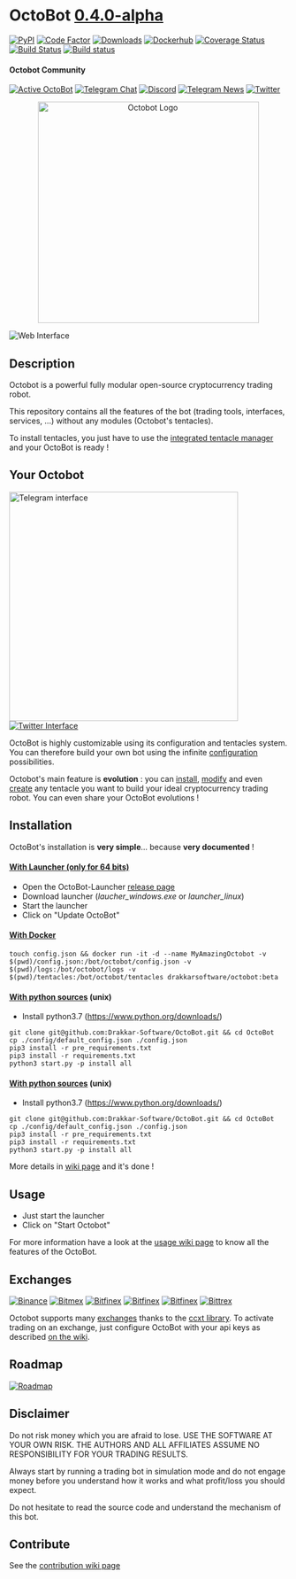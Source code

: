 # OctoBot [0.4.0-alpha](https://github.com/Drakkar-Software/OctoBot/tree/dev/docs/CHANGELOG.md)
[![PyPI](https://img.shields.io/pypi/v/OctoBot.svg)](https://pypi.python.org/pypi/OctoBot/)
[![Code Factor](https://www.codefactor.io/repository/github/Drakkar-Software/OctoBot/badge)](https://www.codefactor.io/repository/github/Drakkar-Software/OctoBot/overview/dev) 
[![Downloads](https://pepy.tech/badge/octobot/month)](https://pepy.tech/project/octobot)
[![Dockerhub](https://img.shields.io/docker/pulls/drakkarsoftware/octobot.svg)](https://hub.docker.com/r/drakkarsoftware/octobot)
[![Coverage Status](https://img.shields.io/coveralls/github/Drakkar-Software/OctoBot.svg)](https://coveralls.io/github/Drakkar-Software/OctoBot?branch=dev) 
[![Build Status](https://api.travis-ci.org/Drakkar-Software/OctoBot.svg?branch=dev)](https://travis-ci.org/Drakkar-Software/OctoBot) 
[![Build status](https://ci.appveyor.com/api/projects/status/jr9o8sghywnued9x?svg=true)](https://ci.appveyor.com/project/Herklos/octobot)

#### Octobot Community
[![Active OctoBot](https://img.shields.io/badge/dynamic/json.svg?&url=https://octobotmetrics.herokuapp.com/metrics/community/count/0/-1/0&query=$.total&color=green&label=OctoBots%20online%20this%20month)]()
[![Telegram Chat](https://img.shields.io/badge/telegram-chat-green.svg)](https://t.me/joinchat/F9cyfxV97ZOaXQ47H5dRWw)
[![Discord](https://img.shields.io/discord/530629985661222912.svg?logo=discord)](https://discord.gg/vHkcb8W)
[![Telegram News](https://img.shields.io/badge/telegram-news-blue.svg)](https://t.me/OctoBot_Project)
[![Twitter](https://img.shields.io/twitter/follow/DrakkarsOctobot.svg?label=Follow&style=social)](https://twitter.com/DrakkarsOctobot)
<p align="center">
<img src="../assets/octopus.svg" alt="Octobot Logo" height="400" width="400">
</p>

![Web Interface](../assets/web-interface.gif)
## Description
Octobot is a powerful fully modular open-source cryptocurrency trading robot.

This repository contains all the features of the bot (trading tools, interfaces, services, ...) without any modules (Octobot's tentacles).

To install tentacles, you just have to use the [integrated tentacle manager](https://github.com/Drakkar-Software/OctoBot/wiki/Tentacle-Manager) 
and your OctoBot is ready ! 

## Your Octobot
<a href="https://github.com/Drakkar-Software/OctoBot/blob/assets/telegram-interface.png"><img src="../assets/telegram-interface.png" height="414" alt="Telegram interface"></a>
[![Twitter Interface](../assets/twitter-interface.png)](https://twitter.com/HerklosBotCrypt)

OctoBot is highly customizable using its configuration and tentacles system. You can therefore build your own bot using the infinite [configuration](https://github.com/Drakkar-Software/OctoBot/wiki/Configuration) possibilities.

Octobot's main feature is **evolution** : you can [install](https://github.com/Drakkar-Software/OctoBot/wiki/Tentacle-Manager), 
[modify](https://github.com/Drakkar-Software/OctoBot/wiki/Customize-your-OctoBot) and even [create](https://github.com/Drakkar-Software/OctoBot/wiki/Customize-your-OctoBot) any tentacle you want to build your ideal cryptocurrency trading robot. You can even share your OctoBot evolutions !

## Installation
OctoBot's installation is **very simple**... because **very documented** !

#### [With Launcher (only for 64 bits)](https://github.com/Drakkar-Software/OctoBot/wiki/Installation)
- Open the OctoBot-Launcher [release page](https://github.com/Drakkar-Software/OctoBot-Launcher/releases)
- Download launcher (*laucher_windows.exe* or *launcher_linux*)
- Start the launcher
- Click on "Update OctoBot"

#### [With Docker](https://github.com/Drakkar-Software/OctoBot/wiki/With-Docker)
```
touch config.json && docker run -it -d --name MyAmazingOctobot -v $(pwd)/config.json:/bot/octobot/config.json -v $(pwd)/logs:/bot/octobot/logs -v $(pwd)/tentacles:/bot/octobot/tentacles drakkarsoftware/octobot:beta
```

#### [With python sources](https://github.com/Drakkar-Software/OctoBot/wiki/With-Python-only) (unix)
- Install python3.7 (https://www.python.org/downloads/)
```
git clone git@github.com:Drakkar-Software/OctoBot.git && cd OctoBot
cp ./config/default_config.json ./config.json
pip3 install -r pre_requirements.txt
pip3 install -r requirements.txt
python3 start.py -p install all
```

#### [With python sources](https://github.com/Drakkar-Software/OctoBot/wiki/With-Python-only) (unix)
- Install python3.7 (https://www.python.org/downloads/)
```
git clone git@github.com:Drakkar-Software/OctoBot.git && cd OctoBot
cp ./config/default_config.json ./config.json
pip3 install -r pre_requirements.txt
pip3 install -r requirements.txt
python3 start.py -p install all
```

More details in [wiki page](https://github.com/Drakkar-Software/OctoBot/wiki#installation) and it's done !

## Usage
- Just start the launcher
- Click on "Start Octobot"

For more information have a look at the 
[usage wiki page](https://github.com/Drakkar-Software/OctoBot/wiki/Usage) to know all the features of the OctoBot.


## Exchanges
[![Binance](../assets/binance-logo.png)](https://www.binance.com)
[![Bitmex](../assets/bitmex-logo.png)](https://bitmex.com)
[![Bitfinex](../assets/coinbasepro-logo.png)](https://pro.coinbase.com)
[![Bitfinex](../assets/kucoin-logo.png)](https://www.kucoin.com)
[![Bitfinex](../assets/bitfinex-logo.png)](https://www.bitfinex.com)
[![Bittrex](../assets/bittrex-logo.png)](https://bittrex.com)

Octobot supports many [exchanges](https://github.com/Drakkar-Software/OctoBot/wiki/Exchanges#octobot-official-supported-exchanges) thanks to the [ccxt library](https://github.com/ccxt/ccxt). 
To activate trading on an exchange, just configure OctoBot with your api keys as described [on the wiki](https://github.com/Drakkar-Software/OctoBot/wiki/Exchanges).

## Roadmap
[![Roadmap](../assets/roadmap_open_beta.svg)](https://github.com/Drakkar-Software/OctoBot/tree/assets/roadmap_open_beta.png)

## Disclaimer
Do not risk money which you are afraid to lose. USE THE SOFTWARE AT YOUR OWN RISK. THE AUTHORS 
AND ALL AFFILIATES ASSUME NO RESPONSIBILITY FOR YOUR TRADING RESULTS. 

Always start by running a trading bot in simulation mode and do not engage money
before you understand how it works and what profit/loss you should
expect.

Do not hesitate to read the source code and understand the mechanism of this bot.

## Contribute
See the [contribution wiki page](https://github.com/Drakkar-Software/OctoBot/wiki/Contribution)
